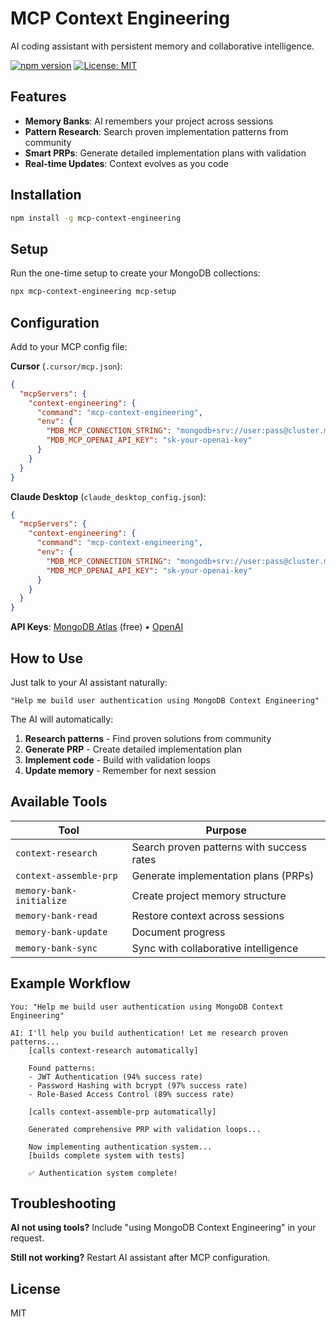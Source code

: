 # MCP Context Engineering

AI coding assistant with persistent memory and collaborative intelligence.

[![npm version](https://badge.fury.io/js/mcp-context-engineering.svg)](https://www.npmjs.com/package/mcp-context-engineering)
[![License: MIT](https://img.shields.io/badge/License-MIT-yellow.svg)](https://opensource.org/licenses/MIT)

## Features

- **Memory Banks**: AI remembers your project across sessions
- **Pattern Research**: Search proven implementation patterns from community
- **Smart PRPs**: Generate detailed implementation plans with validation
- **Real-time Updates**: Context evolves as you code

## Installation

```bash
npm install -g mcp-context-engineering
```

## Setup

Run the one-time setup to create your MongoDB collections:

```bash
npx mcp-context-engineering mcp-setup
```

## Configuration

Add to your MCP config file:

**Cursor** (`.cursor/mcp.json`):
```json
{
  "mcpServers": {
    "context-engineering": {
      "command": "mcp-context-engineering",
      "env": {
        "MDB_MCP_CONNECTION_STRING": "mongodb+srv://user:pass@cluster.mongodb.net/",
        "MDB_MCP_OPENAI_API_KEY": "sk-your-openai-key"
      }
    }
  }
}
```

**Claude Desktop** (`claude_desktop_config.json`):
```json
{
  "mcpServers": {
    "context-engineering": {
      "command": "mcp-context-engineering",
      "env": {
        "MDB_MCP_CONNECTION_STRING": "mongodb+srv://user:pass@cluster.mongodb.net/",
        "MDB_MCP_OPENAI_API_KEY": "sk-your-openai-key"
      }
    }
  }
}
```

**API Keys**: [MongoDB Atlas](https://cloud.mongodb.com/) (free) • [OpenAI](https://platform.openai.com/api-keys)

## How to Use

Just talk to your AI assistant naturally:

```
"Help me build user authentication using MongoDB Context Engineering"
```

The AI will automatically:
1. **Research patterns** - Find proven solutions from community
2. **Generate PRP** - Create detailed implementation plan
3. **Implement code** - Build with validation loops
4. **Update memory** - Remember for next session

## Available Tools

| Tool | Purpose |
|------|---------|
| `context-research` | Search proven patterns with success rates |
| `context-assemble-prp` | Generate implementation plans (PRPs) |
| `memory-bank-initialize` | Create project memory structure |
| `memory-bank-read` | Restore context across sessions |
| `memory-bank-update` | Document progress |
| `memory-bank-sync` | Sync with collaborative intelligence |

## Example Workflow

```
You: "Help me build user authentication using MongoDB Context Engineering"

AI: I'll help you build authentication! Let me research proven patterns...
    [calls context-research automatically]

    Found patterns:
    - JWT Authentication (94% success rate)
    - Password Hashing with bcrypt (97% success rate)
    - Role-Based Access Control (89% success rate)

    [calls context-assemble-prp automatically]

    Generated comprehensive PRP with validation loops...

    Now implementing authentication system...
    [builds complete system with tests]

    ✅ Authentication system complete!
```

## Troubleshooting

**AI not using tools?** Include "using MongoDB Context Engineering" in your request.

**Still not working?** Restart AI assistant after MCP configuration.

## License

MIT
